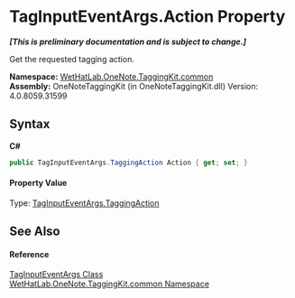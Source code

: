 # TagInputEventArgs.Action Property 
 _**\[This is preliminary documentation and is subject to change.\]**_

Get the requested tagging action.

**Namespace:**&nbsp;<a href="bcdbab9c-63d1-48a4-6937-af53fb8d9a55">WetHatLab.OneNote.TaggingKit.common</a><br />**Assembly:**&nbsp;OneNoteTaggingKit (in OneNoteTaggingKit.dll) Version: 4.0.8059.31599

## Syntax

**C#**<br />
``` C#
public TagInputEventArgs.TaggingAction Action { get; set; }
```


#### Property Value
Type: <a href="52c17765-b0d1-db05-6f80-c9425567ba34">TagInputEventArgs.TaggingAction</a>

## See Also


#### Reference
<a href="4051f65e-9ee9-3336-b314-349b990ed8df">TagInputEventArgs Class</a><br /><a href="bcdbab9c-63d1-48a4-6937-af53fb8d9a55">WetHatLab.OneNote.TaggingKit.common Namespace</a><br />